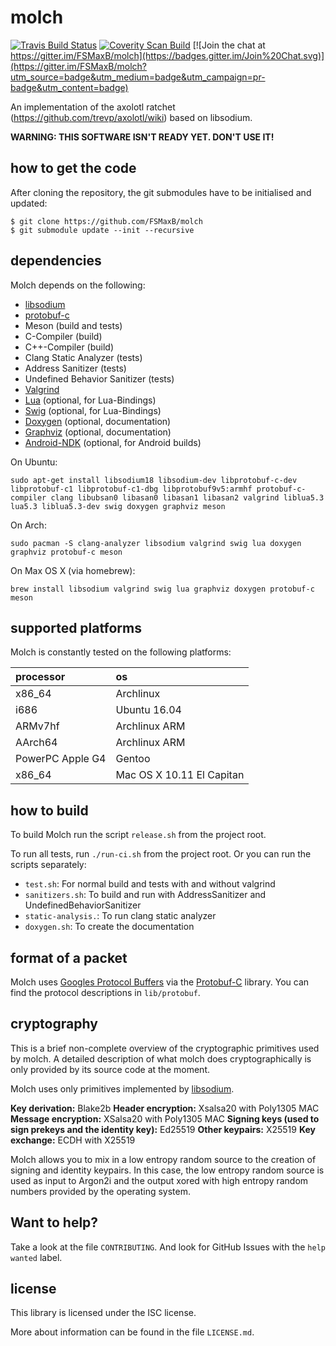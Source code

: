 molch
=====

[![Travis Build Status](https://travis-ci.org/1984not-GmbH/molch.svg?branch=master)](https://travis-ci.org/1984not-GmbH/molch)
[![Coverity Scan Build](https://scan.coverity.com/projects/6421/badge.svg)](https://scan.coverity.com/projects/6421)
[![Join the chat at https://gitter.im/FSMaxB/molch](https://badges.gitter.im/Join%20Chat.svg)](https://gitter.im/FSMaxB/molch?utm_source=badge&utm_medium=badge&utm_campaign=pr-badge&utm_content=badge)

An implementation of the axolotl ratchet (https://github.com/trevp/axolotl/wiki) based on libsodium.

**WARNING: THIS SOFTWARE ISN'T READY YET. DON'T USE IT!**

how to get the code
-------------------
After cloning the repository, the git submodules have to be initialised and updated:
```
$ git clone https://github.com/FSMaxB/molch
$ git submodule update --init --recursive
```

dependencies
--------------------
Molch depends on the following:
* [libsodium](https://github.com/jedisct1/libsodium)
* [protobuf-c](https://github.com/protobuf-c/protobuf-c)
* Meson (build and tests)
* C-Compiler (build)
* C++-Compiler (build)
* Clang Static Analyzer (tests)
* Address Sanitizer (tests)
* Undefined Behavior Sanitizer (tests)
* [Valgrind](http://valgrind.org/)
* [Lua](https://www.lua.org/) (optional, for Lua-Bindings)
* [Swig](http://swig.org/) (optional, for Lua-Bindings)
* [Doxygen](https://www.stack.nl/~dimitri/doxygen/) (optional, documentation)
* [Graphviz](http://graphviz.org/) (optional, documentation)
* [Android-NDK](https://developer.android.com/ndk/index.html) (optional, for Android builds)

On Ubuntu:
```
sudo apt-get install libsodium18 libsodium-dev libprotobuf-c-dev libprotobuf-c1 libprotobuf-c1-dbg libprotobuf9v5:armhf protobuf-c-compiler clang libubsan0 libasan0 libasan1 libasan2 valgrind liblua5.3 lua5.3 liblua5.3-dev swig doxygen graphviz meson
```

On Arch:
```
sudo pacman -S clang-analyzer libsodium valgrind swig lua doxygen graphviz protobuf-c meson
```

On Max OS X (via homebrew):
```
brew install libsodium valgrind swig lua graphviz doxygen protobuf-c meson
```

supported platforms
-------------------
Molch is constantly tested on the following platforms:

| processor        | os                          |
|:-----------------|:----------------------------|
| x86_64           | Archlinux                   |
| i686             | Ubuntu 16.04                |
| ARMv7hf          | Archlinux ARM               |
| AArch64          | Archlinux ARM               |
| PowerPC Apple G4 | Gentoo                      |
| x86_64           | Mac OS X 10.11 El Capitan   |

how to build
------------

To build Molch run the script `release.sh` from the project root.

To run all tests, run `./run-ci.sh` from the project root.
Or you can run the scripts separately:
* `test.sh`: For normal build and tests with and without valgrind
* `sanitizers.sh`: To build and run with AddressSanitizer and UndefinedBehaviorSanitizer
* `static-analysis.`: To run clang static analyzer
* `doxygen.sh`: To create the documentation

format of a packet
----------------
Molch uses [Googles Protocol Buffers](https://developers.google.com/protocol-buffers/) via the [Protobuf-C](https://github.com/protobuf-c/protobuf-c) library. You can find the protocol descriptions in `lib/protobuf`.

cryptography
------------
This is a brief non-complete overview of the cryptographic primitives used by molch. A detailed description of what molch does cryptographically is only provided by its source code at the moment.

Molch uses only primitives implemented by [libsodium](https://github.com/jedisct1/libsodium).

**Key derivation:** Blake2b
**Header encryption:** Xsalsa20 with Poly1305 MAC
**Message encryption:** XSalsa20 with Poly1305 MAC
**Signing keys (used to sign prekeys and the identity key):** Ed25519
**Other keypairs:** X25519
**Key exchange:** ECDH with X25519

Molch allows you to mix in a low entropy random source to the creation of signing and identity keypairs. In this case, the low entropy random source is used as input to Argon2i and the output xored with high entropy random numbers provided by the operating system.

Want to help?
-------------------
Take a look at the file `CONTRIBUTING`. And look for GitHub Issues with the `help wanted` label.

license
-------

This library is licensed under the ISC license.

More about information can be found in the file `LICENSE.md`.
